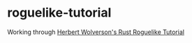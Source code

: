 # roguelike-tutorial
Working through [Herbert Wolverson's Rust Roguelike Tutorial](https://bfnightly.bracketproductions.com/chapter_1.html)
